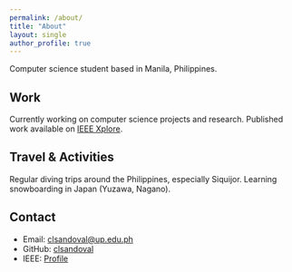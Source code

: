 ```yaml
---
permalink: /about/
title: "About"
layout: single
author_profile: true
---
```


Computer science student based in Manila, Philippines.

## Work
Currently working on computer science projects and research. Published work available on [IEEE Xplore](https://ieeexplore.ieee.org/author/37089645213).

## Travel & Activities
Regular diving trips around the Philippines, especially Siquijor. Learning snowboarding in Japan (Yuzawa, Nagano).

## Contact
- Email: clsandoval@up.edu.ph
- GitHub: [clsandoval](https://github.com/clsandoval)
- IEEE: [Profile](https://ieeexplore.ieee.org/author/37089645213)